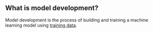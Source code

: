 **What is model development?**
------------------------------

Model development is the process of building and training a machine learning model using [training data](https://www.hopsworks.ai/dictionary/training-data).

